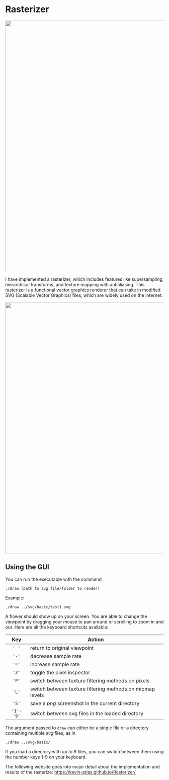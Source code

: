 # Rasterizer

<img src="https://cs184.eecs.berkeley.edu/cs184_sp16_content/article_images/3_1.jpg" width="800px" align="middle"/>

I have implemented a rasterizer, which includes features like supersampling, hierarchical transforms, and texture mapping with antialiasing. This rasterizer is a functional vector graphics renderer that can take in modified SVG (Scalable Vector Graphics) files, which are widely used on the internet.

<img src="https://cs184.eecs.berkeley.edu/cs184_sp16_content/article_images/3_7.jpg" width="800px" align="middle"/>

## Using the GUI

You can run the executable with the command

    ./draw [path to svg file/folder to render]
    
Example:
    
    ./draw ../svg/basic/test1.svg

A flower should show up on your screen. You are able to change the viewpoint by dragging your mouse to pan around or scrolling to zoom in and out. Here are all the keyboard shortcuts available:

|Key | Action|
|:-----:|------|
|`' '`  | return to original viewpoint|
|`'-'`  | decrease sample rate|
|`'='` | increase sample rate|
|`'Z'` | toggle the pixel inspector|
|`'P'` | switch between texture filtering methods on pixels|
|`'L'` | switch between texture filtering methods on mipmap levels|
|`'S'` | save a *png* screenshot in the current directory|
| `'1'-'9'`  | switch between svg files in the loaded directory|

The argument passed to `draw` can either be a single file or a directory containing multiple *svg* files, as in

    ./draw ../svg/basic/

If you load a directory with up to 9 files, you can switch between them using the number keys 1-9 on your keyboard.

The following website goes into major detail about the implementation and results of the rasterize: https://kevin-arias.github.io/Rasterizer/

